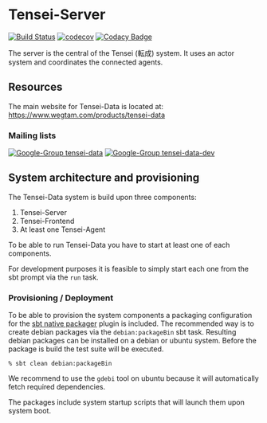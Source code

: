 # Tensei-Server

[![Build Status](https://travis-ci.org/Tensei-Data/tensei-server.svg?branch=master)](https://travis-ci.org/Tensei-Data/tensei-server)
[![codecov](https://codecov.io/gh/Tensei-Data/tensei-server/branch/master/graph/badge.svg)](https://codecov.io/gh/Tensei-Data/tensei-server)
[![Codacy Badge](https://api.codacy.com/project/badge/Grade/ddd794c032864cdca6d4b860dc388c22)](https://www.codacy.com/app/jan0sch/tensei-server)

The server is the central of the Tensei (転成) system. It uses an actor
system and coordinates the connected agents.

## Resources

The main website for Tensei-Data is located at: https://www.wegtam.com/products/tensei-data

### Mailing lists

[![Google-Group tensei-data](https://img.shields.io/badge/group-tensei--data-brightgreen.svg)](https://groups.google.com/forum/#!forum/tensei-data)
[![Google-Group tensei-data-dev](https://img.shields.io/badge/group-tensei--data--dev-orange.svg)](https://groups.google.com/forum/#!forum/tensei-data-dev)

## System architecture and provisioning

The Tensei-Data system is build upon three components:

1. Tensei-Server
2. Tensei-Frontend
3. At least one Tensei-Agent

To be able to run Tensei-Data you have to start at least one of each components.

For development purposes it is feasible to simply start each one from the sbt prompt via the `run` task.

### Provisioning / Deployment

To be able to provision the system components a packaging configuration for the [sbt native packager](https://github.com/sbt/sbt-native-packager) plugin is included. The recommended way is to create debian packages via the `debian:packageBin` sbt task. Resulting debian packages can be installed on a debian or ubuntu system. Before the package is build the test suite will be executed.

    % sbt clean debian:packageBin

We recommend to use the `gdebi` tool on ubuntu because it will automatically fetch required dependencies.

The packages include system startup scripts that will launch them upon system boot.

